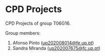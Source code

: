 # CPD Projects

CPD Projects of group T06G16.

Group members:

1. Afonso Pinto (up202008014@fe.up.pt)
2. Sandra Miranda (up202007675@fc.up.pt)
